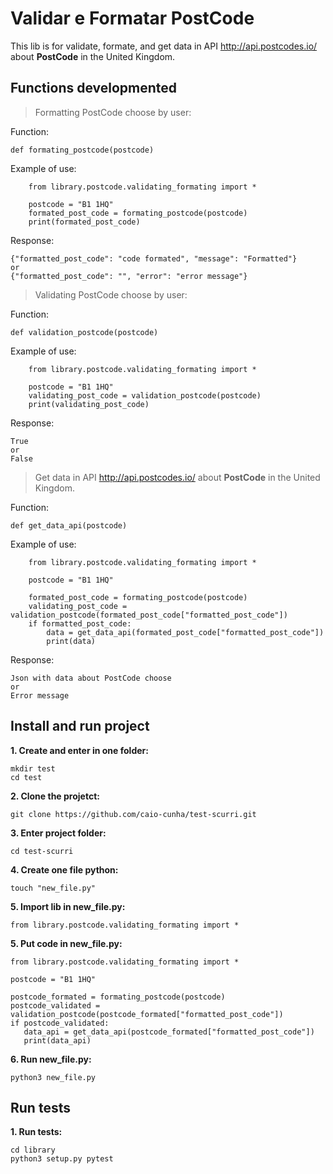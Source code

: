 # Validar e Formatar PostCode

This lib is for validate, formate, and get data in API http://api.postcodes.io/ about **PostCode** in the United Kingdom.

## Functions developmented

> Formatting PostCode choose by user:

Function:

```plaintext
def formating_postcode(postcode)
```

Example of use:

```plaintext
    from library.postcode.validating_formating import *
    
    postcode = "B1 1HQ"
    formated_post_code = formating_postcode(postcode)
    print(formated_post_code)
```

Response:

```plaintext
{"formatted_post_code": "code formated", "message": "Formatted"}
or 
{"formatted_post_code": "", "error": "error message"}
```

> Validating PostCode choose by user:

Function:

```plaintext
def validation_postcode(postcode)
```

Example of use:

```plaintext
    from library.postcode.validating_formating import *
    
    postcode = "B1 1HQ"
    validating_post_code = validation_postcode(postcode)
    print(validating_post_code)
```

Response:

```plaintext
True
or 
False
```

> Get data in API http://api.postcodes.io/ about **PostCode** in the United Kingdom.

Function:

```plaintext
def get_data_api(postcode)
```

Example of use:

```plaintext
    from library.postcode.validating_formating import *
    
    postcode = "B1 1HQ"
    
    formated_post_code = formating_postcode(postcode)
    validating_post_code = validation_postcode(formated_post_code["formatted_post_code"])
    if formatted_post_code:
        data = get_data_api(formated_post_code["formatted_post_code"])
        print(data)
```

Response:

```plaintext
Json with data about PostCode choose
or 
Error message
```

## Install and run project

**1. Create and enter in one folder:**
 ```
 mkdir test
 cd test
 ```
 
 **2. Clone the projetct:**
 ```
 git clone https://github.com/caio-cunha/test-scurri.git
 ```
 
 **3. Enter project folder:**
 ```
 cd test-scurri
 ```
 
 **4. Create one file python:**
 ```
 touch "new_file.py"
 ```
 
 **5. Import lib in new_file.py:**
 ```
 from library.postcode.validating_formating import *
 ```
 
 **5. Put code in new_file.py:**
 ```
 from library.postcode.validating_formating import *
 
 postcode = "B1 1HQ"
 
 postcode_formated = formating_postcode(postcode)
 postcode_validated = validation_postcode(postcode_formated["formatted_post_code"])
 if postcode_validated:
    data_api = get_data_api(postcode_formated["formatted_post_code"])
    print(data_api)
 ```
 
 **6. Run new_file.py:**
 ```
 python3 new_file.py
 ```
 
## Run tests

**1. Run tests:**

 ```
 cd library
 python3 setup.py pytest
 ```
